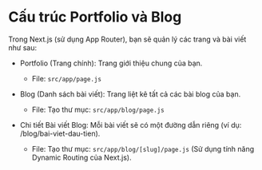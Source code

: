 # Cấu trúc Portfolio và Blog
Trong Next.js (sử dụng App Router), bạn sẽ quản lý các trang và bài viết như sau:
- Portfolio (Trang chính): Trang giới thiệu chung của bạn.
    - File: `src/app/page.js`

- Blog (Danh sách bài viết): Trang liệt kê tất cả các bài blog của bạn.
    - File: Tạo thư mục: `src/app/blog/page.js`

- Chi tiết Bài viết Blog: Mỗi bài viết sẽ có một đường dẫn riêng (ví dụ: /blog/bai-viet-dau-tien).
    - File: Tạo thư mục: `src/app/blog/[slug]/page.js` (Sử dụng tính năng Dynamic Routing của Next.js).